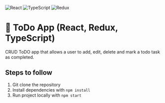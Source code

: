 ![React](https://img.shields.io/badge/react-%2320232a.svg?style=for-the-badge&logo=react&logoColor=%2361DAFB)
![TypeScript](https://img.shields.io/badge/typescript-%23007ACC.svg?style=for-the-badge&logo=typescript&logoColor=white)
![Redux](https://img.shields.io/badge/redux-%23593d88.svg?style=for-the-badge&logo=redux&logoColor=white)

# 📝 ToDo App (React, Redux, TypeScript)

CRUD ToDO app that allows a user to add, edit, delete and mark a todo task as completed.

## Steps to follow

1. Git clone the repository
2. Install dependencies with `npm install`
3. Run project locally with `npm start`

